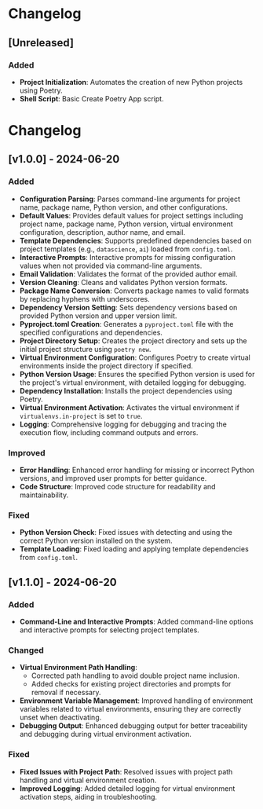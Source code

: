 # Changelog

## [Unreleased]
### Added
- **Project Initialization**: Automates the creation of new Python projects using Poetry.
- **Shell Script**: Basic Create Poetry App script.

# Changelog

## [v1.0.0] - 2024-06-20

### Added
- **Configuration Parsing**: Parses command-line arguments for project name, package name, Python version, and other configurations.
- **Default Values**: Provides default values for project settings including project name, package name, Python version, virtual environment configuration, description, author name, and email.
- **Template Dependencies**: Supports predefined dependencies based on project templates (e.g., `datascience`, `ai`) loaded from `config.toml`.
- **Interactive Prompts**: Interactive prompts for missing configuration values when not provided via command-line arguments.
- **Email Validation**: Validates the format of the provided author email.
- **Version Cleaning**: Cleans and validates Python version formats.
- **Package Name Conversion**: Converts package names to valid formats by replacing hyphens with underscores.
- **Dependency Version Setting**: Sets dependency versions based on provided Python version and upper version limit.
- **Pyproject.toml Creation**: Generates a `pyproject.toml` file with the specified configurations and dependencies.
- **Project Directory Setup**: Creates the project directory and sets up the initial project structure using `poetry new`.
- **Virtual Environment Configuration**: Configures Poetry to create virtual environments inside the project directory if specified.
- **Python Version Usage**: Ensures the specified Python version is used for the project's virtual environment, with detailed logging for debugging.
- **Dependency Installation**: Installs the project dependencies using Poetry.
- **Virtual Environment Activation**: Activates the virtual environment if `virtualenvs.in-project` is set to `true`.
- **Logging**: Comprehensive logging for debugging and tracing the execution flow, including command outputs and errors.

### Improved
- **Error Handling**: Enhanced error handling for missing or incorrect Python versions, and improved user prompts for better guidance.
- **Code Structure**: Improved code structure for readability and maintainability.

### Fixed
- **Python Version Check**: Fixed issues with detecting and using the correct Python version installed on the system.
- **Template Loading**: Fixed loading and applying template dependencies from `config.toml`.



## [v1.1.0] - 2024-06-20

### Added
- **Command-Line and Interactive Prompts**: Added command-line options and interactive prompts for selecting project templates.

### Changed
- **Virtual Environment Path Handling**:
  - Corrected path handling to avoid double project name inclusion.
  - Added checks for existing project directories and prompts for removal if necessary.
- **Environment Variable Management**: Improved handling of environment variables related to virtual environments, ensuring they are correctly unset when deactivating.
- **Debugging Output**: Enhanced debugging output for better traceability and debugging during virtual environment activation.

### Fixed
- **Fixed Issues with Project Path**: Resolved issues with project path handling and virtual environment creation.
- **Improved Logging**: Added detailed logging for virtual environment activation steps, aiding in troubleshooting.
